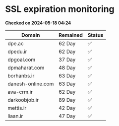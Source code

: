 # SSL expiration monitoring

**Checked on 2024-05-18 04:24**

| Domain | Remained | Status       |
|--------|----------|--------------|
| dpe.ac     | 62 Day   | ✅ |
| dpedu.ir     | 62 Day   | ✅ |
| dpgoal.com     | 37 Day   | ✅ |
| dpmaharat.com     | 48 Day   | ✅ |
| borhanbs.ir     | 63 Day   | ✅ |
| danesh-online.com     | 63 Day   | ✅ |
| ava-crm.ir     | 62 Day   | ✅ |
| darkoobjob.ir     | 89 Day   | ✅ |
| mettis.ir     | 42 Day   | ✅ |
| liaan.ir     | 47 Day   | ✅ |
